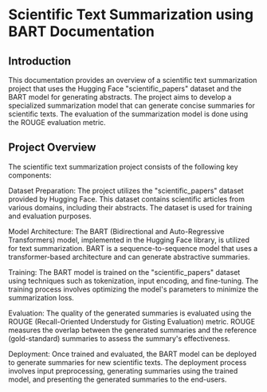 
# Scientific Text Summarization using BART Documentation


## Introduction

This documentation provides an overview of a scientific text summarization project that uses the Hugging Face "scientific_papers" dataset and the BART model for generating abstracts. The project aims to develop a specialized summarization model that can generate concise summaries for scientific texts. The evaluation of the summarization model is done using the ROUGE evaluation metric.

## Project Overview
The scientific text summarization project consists of the following key components:

Dataset Preparation: The project utilizes the "scientific_papers" dataset provided by Hugging Face. This dataset contains scientific articles from various domains, including their abstracts. The dataset is used for training and evaluation purposes.

Model Architecture: The BART (Bidirectional and Auto-Regressive Transformers) model, implemented in the Hugging Face library, is utilized for text summarization. BART is a sequence-to-sequence model that uses a transformer-based architecture and can generate abstractive summaries.

Training: The BART model is trained on the "scientific_papers" dataset using techniques such as tokenization, input encoding, and fine-tuning. The training process involves optimizing the model's parameters to minimize the summarization loss.

Evaluation: The quality of the generated summaries is evaluated using the ROUGE (Recall-Oriented Understudy for Gisting Evaluation) metric. ROUGE measures the overlap between the generated summaries and the reference (gold-standard) summaries to assess the summary's effectiveness.

Deployment: Once trained and evaluated, the BART model can be deployed to generate summaries for new scientific texts. The deployment process involves input preprocessing, generating summaries using the trained model, and presenting the generated summaries to the end-users.
